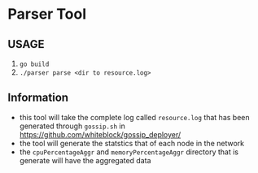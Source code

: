 # Parser Tool

## USAGE
1. `go build`
2. `./parser parse <dir to resource.log>`

## Information
- this tool will take the complete log called `resource.log` that has been generated through `gossip.sh` in https://github.com/whiteblock/gossip_deployer/
- the tool will generate the statstics that of each node in the network
- the `cpuPercentageAggr` and `memoryPercentageAggr` directory that is generate will have the aggregated data

